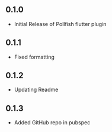 ## 0.1.0

* Initial Release of Pollfish flutter plugin

## 0.1.1

* Fixed formatting

## 0.1.2

* Updating Readme

## 0.1.3

* Added GitHub repo in pubspec
